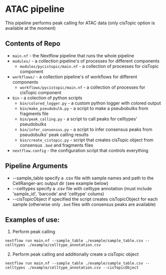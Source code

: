 # ATAC pipeline
This pipeline performs peak calling for ATAC data (only cisTopic option is available at the moment)

## Contents of Repo
* `main.nf` - the Nextflow pipeline that runs the whole pipeline
* `modules/` - a collection pipeline's of processes for different components
  * `modules/pycistopic/main.nf` - a collection of processes for cisTopic component
* `workflows/` - a collection pipeline's of workflows for different components
  * `workflows/pycistopic/main.nf` - a collection of processes for cisTopic component
* `bin` - a colection of python scripts
  * `bin/colored_logger.py` - a custom python logger with colored output
  * `bin/make_pseudobulk.py` - a script to make a pseubobulks from fragments file
  * `bin/peak_calling.py` - a script to call peaks for celltypes' pseudobulks
  * `bin/infer_consensus.py` - a script to infer consensus peaks from pseudobulks' peak calling results
  * `bin/create_cistopic.py` - script that creates cisTopic object from consensus `.bed` and fragments files
* `nextflow.config` - the configuration script that controls everything

## Pipeline Arguments
* --sample_table      specify a .csv file with sample names and path to the CellRanger-arc output dir (see example below)
* --celltypes         specify a .csv file with celltype annotation (must include 'sample_id', 'barcode' and 'celltype' colums)
* --cisTopicObject    if specified the script creates cisTopicObject for each sample (otherwise only `.bed` files with consensus peaks are available)

## Examples of use:
1. Perform peak calling
```shell
nextflow run main.nf --sample_table ./example/sample_table.csv --celltypes ./example/celltype_annotation.csv
```

2. Perform peak calling and additionally create a cisTopic object
```shell
nextflow run main.nf --sample_table ./example/sample_table.csv --celltypes ./example/celltype_annotation.csv --cisTopicObject
```